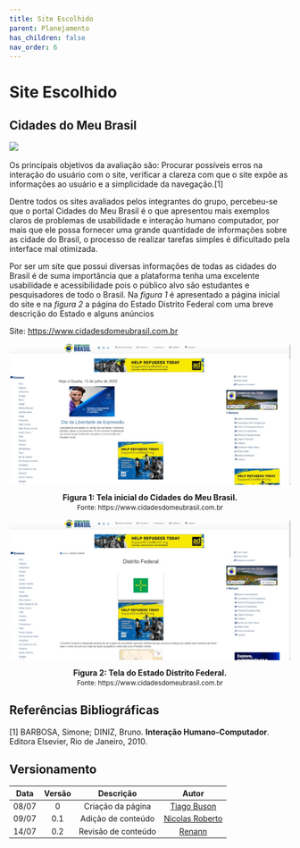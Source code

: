 ```yaml
---
title: Site Escolhido
parent: Planejamento
has_children: false
nav_order: 6
---
```


# Site Escolhido

## Cidades do Meu Brasil

<img width="420" 
       src="https://www.cidadesdomeubrasil.com.br/img/logo.png"/>
  <br>
  
Os principais objetivos da avaliação são: Procurar possíveis erros na interação do usuário com o site, verificar a clareza com que o site expõe as informações ao usuário e a simplicidade da navegação.[1]

Dentre todos os sites avaliados pelos integrantes do grupo, percebeu-se que o portal Cidades do Meu Brasil é o que apresentou mais exemplos claros de problemas de usabilidade e interação humano computador, por mais que ele possa fornecer uma grande quantidade de informações sobre as cidade do Brasil, o processo de realizar tarefas simples é dificultado pela interface mal otimizada.

Por ser um site que possui diversas informações de todas as cidades do Brasil é de suma importância que a plataforma tenha uma excelente usabilidade e acessibilidade pois o público alvo são estudantes e pesquisadores de todo o Brasil. Na *figura 1* é apresentado a página inicial do site e na *figura 2* a página do Estado Distrito Federal com uma breve descrição do Estado e alguns anúncios

Site: https://www.cidadesdomeubrasil.com.br


<img width="1000" align='center'
       src="../assets/images/CidadesDoMeuBrasil_Home.jpeg"/>
  <br>
  <figcaption align='center'>
    <b>Figura 1: Tela inicial do Cidades do Meu Brasil.</b><br>
    <small>Fonte: https://www.cidadesdomeubrasil.com.br</small>
</figcaption>

<img width="1000" align='center'
       src="../assets/images/CidadesDoMeuBrasil_DistritoFederal.jpeg"/>
  <br>
  <figcaption align='center'>
    <b>Figura 2: Tela do Estado Distrito Federal.</b><br>
    <small>Fonte: https://www.cidadesdomeubrasil.com.br</small>
</figcaption>




## Referências Bibliográficas

[1] BARBOSA, Simone; DINIZ, Bruno. **Interação Humano-Computador**. Editora Elsevier, Rio de Janeiro, 2010.

## Versionamento

| Data  | Versão |     Descrição      |      Autor      |
|:-----:|:------:|:------------------:|:---------------:|
| 08/07 |   0   | Criação da página  |   [Tiago Buson](https://github.com/TiagoBuson)   |
| 09/07 |  0.1  | Adição de conteúdo | [Nicolas Roberto](https://github.com/Nicolas-Roberto) |
| 14/07 |  0.2  | Revisão de conteúdo | [Renann](https://github.com/NyndoND) |
